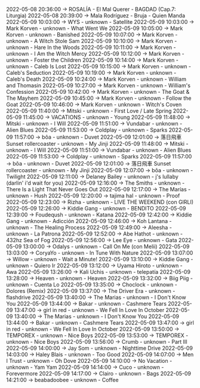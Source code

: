 2022-05-08 20:36:00 -> ROSALÍA - El Mal Querer - BAGDAD (Cap.7: Liturgia)
2022-05-08 20:39:00 -> Mala Rodríguez - Bruja - Quien Manda
2022-05-09 10:03:00 -> WYS - unknown - Satellite
2022-05-09 10:03:00 -> Mark Korven - unknown - What Went We
2022-05-09 10:05:00 -> Mark Korven - unknown - Banished
2022-05-09 10:07:00 -> Mark Korven - unknown - A Witch Stole Sam
2022-05-09 10:10:00 -> Mark Korven - unknown - Hare In the Woods
2022-05-09 10:11:00 -> Mark Korven - unknown - I Am the Witch Mercy
2022-05-09 10:12:00 -> Mark Korven - unknown - Foster the Children
2022-05-09 10:14:00 -> Mark Korven - unknown - Caleb Is Lost
2022-05-09 10:15:00 -> Mark Korven - unknown - Caleb's Seduction
2022-05-09 10:19:00 -> Mark Korven - unknown - Caleb's Death
2022-05-09 10:24:00 -> Mark Korven - unknown - William and Thomasin
2022-05-09 10:27:00 -> Mark Korven - unknown - William's Confession
2022-05-09 10:42:00 -> Mark Korven - unknown - The Goat & The Mayhem
2022-05-09 10:45:00 -> Mark Korven - unknown - Follow the Goat
2022-05-09 10:46:00 -> Mark Korven - unknown - Witch's Coven
2022-05-09 11:40:00 -> Mitski - unknown - First Love / Late Spring
2022-05-09 11:45:00 -> VACATIONS - unknown - Young
2022-05-09 11:48:00 -> Mitski - unknown - I Will
2022-05-09 11:51:00 -> Vundabar - unknown - Alien Blues
2022-05-09 11:53:00 -> Coldplay - unknown - Sparks
2022-05-09 11:57:00 -> bôa - unknown - Duvet
2022-05-09 12:01:00 -> 落日飛車 Sunset rollercoaster - unknown - My Jinji
2022-05-09 11:48:00 -> Mitski - unknown - I Will
2022-05-09 11:51:00 -> Vundabar - unknown - Alien Blues
2022-05-09 11:53:00 -> Coldplay - unknown - Sparks
2022-05-09 11:57:00 -> bôa - unknown - Duvet
2022-05-09 12:01:00 -> 落日飛車 Sunset rollercoaster - unknown - My Jinji
2022-05-09 12:07:00 -> bôa - unknown - Twilight
2022-05-09 12:11:00 -> Delaney Bailey - unknown - j's lullaby (darlin' i'd wait for you)
2022-05-09 12:16:00 -> The Smiths - unknown - There Is a Light That Never Goes Out
2022-05-09 12:17:00 -> The Marías - unknown - Hush
2022-05-09 12:20:00 -> tajima hal - unknown - Proof
2022-05-09 12:23:00 -> Rizha - unknown - LIVE THE WEEKEND (con GIRLI)
2022-05-09 12:26:00 -> Kiddie Gang - unknown - BENDITO
2022-05-09 12:39:00 -> Foudeqush - unknown - Katana
2022-05-09 12:42:00 -> Kiddie Gang - unknown - Adicción
2022-05-09 12:46:00 -> Koh Lantana - unknown - The Healing Process
2022-05-09 12:49:00 -> Aleesha - unknown - La Patrona
2022-05-09 12:52:00 -> Abe Hathot - unknown - 432hz Sea of Fog
2022-05-09 12:56:00 -> Lee Eye - unknown - Gata
2022-05-09 13:00:00 -> Odalys - unknown - Call On Me (con Melii)
2022-05-09 13:03:00 -> CoryaYo - unknown - In Tune With Nature
2022-05-09 13:07:00 -> Willow - unknown - Wait a Minute!
2022-05-09 13:10:00 -> Kiddie Gang - unknown - Quiero Ir
2022-05-09 13:12:00 -> Uyama Hiroto - unknown - Awa
2022-05-09 13:26:00 -> Kali Uchis - unknown - telepatía
2022-05-09 13:28:00 -> Heaven - unknown - Heaven
2022-05-09 13:32:00 -> Biig Piig - unknown - Cuenta Lo
2022-05-09 13:35:00 -> Choclock - unknown - Dolores (Remix)
2022-05-09 13:37:00 -> The Driver Era - unknown - flashdrive
2022-05-09 13:40:00 -> The Marias - unknown - I Don't Know You
2022-05-09 13:44:00 -> Bakar - unknown - Cashmere Tears
2022-05-09 13:47:00 -> girl in red - unknown - We Fell In Love In October
2022-05-09 13:40:00 -> The Marias - unknown - I Don't Know You
2022-05-09 13:44:00 -> Bakar - unknown - Cashmere Tears
2022-05-09 13:47:00 -> girl in red - unknown - We Fell In Love In October
2022-05-09 13:50:00 -> TEMPOREX - unknown - Nice Boys
2022-05-09 13:53:00 -> TEMPOREX - unknown - Nice Boys
2022-05-09 13:56:00 -> Crumb - unknown - Part III
2022-05-09 14:00:00 -> Jay Som - unknown - Nighttime Drive
2022-05-09 14:03:00 -> Haley Blais - unknown - Too Good
2022-05-09 14:07:00 -> Men I Trust - unknown - Oh Dove
2022-05-09 14:10:00 -> No Vacation - unknown - Yam Yam
2022-05-09 14:14:00 -> Cuco - unknown - Forevermore
2022-05-09 14:17:00 -> Clairo - unknown - Bags
2022-05-09 14:21:00 -> beabadoobee - unknown - Coffee
